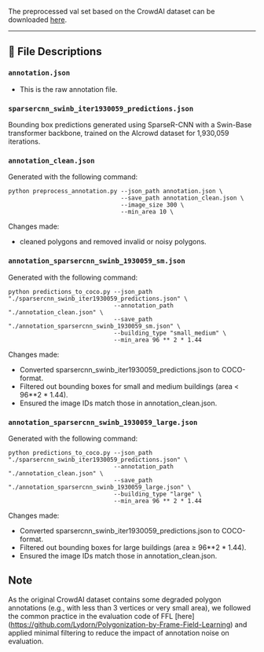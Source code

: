 The preprocessed val set based on the CrowdAI dataset can be downloaded [here](https://drive.google.com/drive/folders/1PUmvptNLJGTKxwmSTpMn2OlZabfICSdw?usp=sharing).

---

## 📄 File Descriptions

### `annotation.json`
- This is the raw annotation file.

### `sparsercnn_swinb_iter1930059_predictions.json`
Bounding box predictions generated using SparseR-CNN with a Swin-Base transformer backbone, trained on the AIcrowd dataset for 1,930,059 iterations.

### `annotation_clean.json`
Generated with the following command:
```
python preprocess_annotation.py --json_path annotation.json \
                                --save_path annotation_clean.json \
                                --image_size 300 \
                                --min_area 10 \
```
Changes made:
- cleaned polygons and removed invalid or noisy polygons.

### `annotation_sparsercnn_swinb_1930059_sm.json`
Generated with the following command:
```
python predictions_to_coco.py --json_path "./sparsercnn_swinb_iter1930059_predictions.json" \
                              --annotation_path "./annotation_clean.json" \
                              --save_path "./annotation_sparsercnn_swinb_1930059_sm.json" \
                              --building_type "small_medium" \
                              --min_area 96 ** 2 * 1.44
```
Changes made:
- Converted sparsercnn_swinb_iter1930059_predictions.json to COCO-format.
- Filtered out bounding boxes for small and medium buildings (area < 96**2 * 1.44).
- Ensured the image IDs match those in annotation_clean.json.

### `annotation_sparsercnn_swinb_1930059_large.json`
Generated with the following command:
```
python predictions_to_coco.py --json_path "./sparsercnn_swinb_iter1930059_predictions.json" \
                              --annotation_path "./annotation_clean.json" \
                              --save_path "./annotation_sparsercnn_swinb_1930059_large.json" \
                              --building_type "large" \
                              --min_area 96 ** 2 * 1.44
```
Changes made:
- Converted sparsercnn_swinb_iter1930059_predictions.json to COCO-format.
- Filtered out bounding boxes for large buildings (area ≥ 96**2 * 1.44).
- Ensured the image IDs match those in annotation_clean.json.

## Note
As the original CrowdAI dataset contains some degraded polygon annotations (e.g., with less than 3 vertices or very small area), we followed the common practice in the evaluation code of FFL [here] (https://github.com/Lydorn/Polygonization-by-Frame-Field-Learning) and applied minimal filtering to reduce the impact of annotation noise on evaluation.
